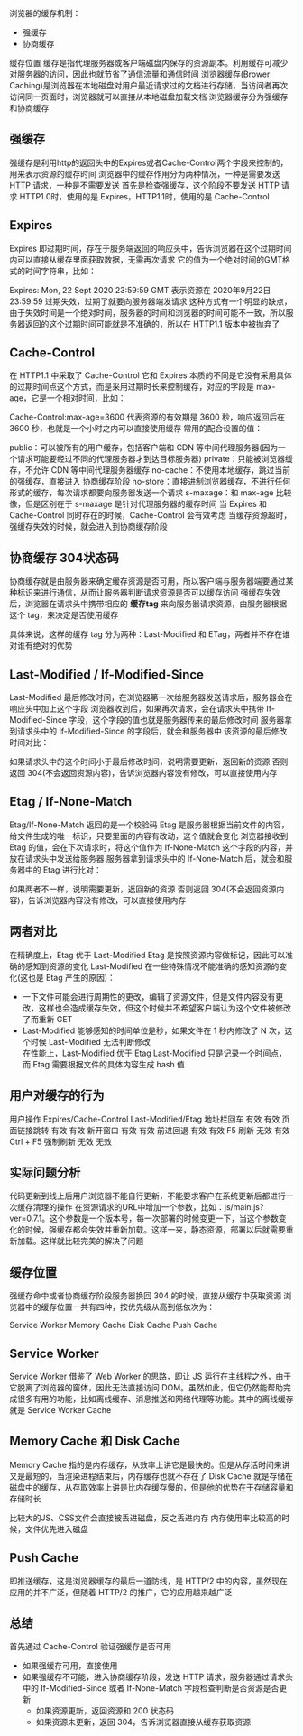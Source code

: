 
浏览器的缓存机制：
- 强缓存
- 协商缓存

缓存位置
缓存是指代理服务器或客户端磁盘内保存的资源副本。利用缓存可减少对服务器的访问，因此也就节省了通信流量和通信时间
浏览器缓存(Brower Caching)是浏览器在本地磁盘对用户最近请求过的文档进行存储，当访问者再次访问同一页面时，浏览器就可以直接从本地磁盘加载文档
浏览器缓存分为强缓存和协商缓存

## 强缓存
强缓存是利用http的返回头中的Expires或者Cache-Control两个字段来控制的，用来表示资源的缓存时间
浏览器中的缓存作用分为两种情况，一种是需要发送 HTTP 请求，一种是不需要发送
首先是检查强缓存，这个阶段不要发送 HTTP 请求
HTTP1.0时，使用的是 Expires，HTTP1.1时，使用的是 Cache-Control

## Expires
Expires 即过期时间，存在于服务端返回的响应头中，告诉浏览器在这个过期时间内可以直接从缓存里面获取数据，无需再次请求
它的值为一个绝对时间的GMT格式的时间字符串，比如：

Expires: Mon, 22 Sept 2020 23:59:59 GMT
表示资源在 2020年9月22日23:59:59 过期失效，过期了就要向服务器端发请求
这种方式有一个明显的缺点，由于失效时间是一个绝对时间，服务器的时间和浏览器的时间可能不一致，所以服务器返回的这个过期时间可能就是不准确的，所以在 HTTP1.1 版本中被抛弃了

## Cache-Control
在 HTTP1.1 中采取了 Cache-Control
它和 Expires 本质的不同是它没有采用具体的过期时间点这个方式，而是采用过期时长来控制缓存，对应的字段是 max-age，它是一个相对时间，比如：

Cache-Control:max-age=3600
代表资源的有效期是 3600 秒，响应返回后在 3600 秒，也就是一个小时之内可以直接使用缓存
常用的配合设置的值：

public：可以被所有的用户缓存，包括客户端和 CDN 等中间代理服务器(因为一个请求可能要经过不同的代理服务器才到达目标服务器)
private：只能被浏览器缓存，不允许 CDN 等中间代理服务器缓存
no-cache：不使用本地缓存，跳过当前的强缓存，直接进入 协商缓存阶段
no-store：直接进制浏览器缓存，不进行任何形式的缓存，每次请求都要向服务器发送一个请求
s-maxage：和 max-age 比较像，但是区别在于 s-maxage 是针对代理服务器的缓存时间
当 Expires 和 Cache-Control 同时存在的时候，Cache-Control 会有效考虑
当缓存资源超时，强缓存失效的时候，就会进入到协商缓存阶段
## 协商缓存  304状态码
协商缓存就是由服务器来确定缓存资源是否可用，所以客户端与服务器端要通过某种标识来进行通信，从而让服务器判断请求资源是否可以缓存访问
强缓存失效后，浏览器在请求头中携带相应的 **缓存tag** 来向服务器请求资源，由服务器根据这个 tag，来决定是否使用缓存

具体来说，这样的缓存 tag 分为两种：Last-Modified 和 ETag，两者并不存在谁对谁有绝对的优势

## Last-Modified / If-Modified-Since
Last-Modified 最后修改时间，在浏览器第一次给服务器发送请求后，服务器会在响应头中加上这个字段
浏览器收到后，如果再次请求，会在请求头中携带 If-Modified-Since 字段，这个字段的值也就是服务器传来的最后修改时间
服务器拿到请求头中的 If-Modified-Since 的字段后，就会和服务器中 该资源的最后修改时间对比：

如果请求头中的这个时间小于最后修改时间，说明需要更新，返回新的资源
否则返回 304(不会返回资源内容)，告诉浏览器内容没有修改，可以直接使用内存
## Etag / If-None-Match
Etag/If-None-Match 返回的是一个校验码
Etag 是服务器根据当前文件的内容，给文件生成的唯一标识，只要里面的内容有改动，这个值就会变化
浏览器接收到 Etag 的值，会在下次请求时，将这个值作为 If-None-Match 这个字段的内容，并放在请求头中发送给服务器
服务器拿到请求头中的 If-None-Match 后，就会和服务器中的 Etag 进行比对：

如果两者不一样，说明需要更新，返回新的资源
否则返回 304(不会返回资源内容)，告诉浏览器内容没有修改，可以直接使用内存
## 两者对比
在精确度上，Etag 优于 Last-Modified
Etag 是按照资源内容做标记，因此可以准确的感知到资源的变化
Last-Modified 在一些特殊情况不能准确的感知资源的变化(这也是 Etag 产生的原因)：
+ 一下文件可能会进行周期性的更改，编辑了资源文件，但是文件内容没有更改，这样也会造成缓存失效，但这个时候并不希望客户端认为这个文件被修改了而重新 GET  
+ Last-Modified 能够感知的时间单位是秒，如果文件在 1 秒内修改了 N 次，这个时候 Last-Modified 无法判断修改  
在性能上，Last-Modified 优于 Etag
Last-Modified 只是记录一个时间点，而 Etag 需要根据文件的具体内容生成 hash 值
## 用户对缓存的行为
用户操作	Expires/Cache-Control	Last-Modified/Etag
地址栏回车	有效	有效
页面链接跳转	有效	有效
新开窗口	有效	有效
前进回退	有效	有效
F5 刷新	无效	有效
Ctrl + F5 强制刷新	无效	无效
## 实际问题分析
代码更新到线上后用户浏览器不能自行更新，不能要求客户在系统更新后都进行一次缓存清理的操作
在资源请求的URL中增加一个参数，比如：js/main.js?ver=0.7.1。这个参数是一个版本号，每一次部署的时候变更一下，当这个参数变化的时候，强缓存都会失效并重新加载。这样一来，静态资源，部署以后就需要重新加载。这样就比较完美的解决了问题

## 缓存位置
强缓存命中或者协商缓存阶段服务器换回 304 的时候，直接从缓存中获取资源
浏览器中的缓存位置一共有四种，按优先级从高到低依次为：

Service Worker
Memory Cache
Disk Cache
Push Cache
## Service Worker
Service Worker 借鉴了 Web Worker 的思路，即让 JS 运行在主线程之外，由于它脱离了浏览器的窗体，因此无法直接访问 DOM。虽然如此，但它仍然能帮助完成很多有用的功能，比如离线缓存、消息推送和网络代理等功能。其中的离线缓存就是 Service Worker Cache

## Memory Cache 和 Disk Cache
Memory Cache 指的是内存缓存，从效率上讲它是最快的。但是从存活时间来讲又是最短的，当渲染进程结束后，内存缓存也就不存在了
Disk Cache 就是存储在磁盘中的缓存，从存取效率上讲是比内存缓存慢的，但是他的优势在于存储容量和存储时长

比较大的JS、CSS文件会直接被丢进磁盘，反之丢进内存
内存使用率比较高的时候，文件优先进入磁盘
## Push Cache
即推送缓存，这是浏览器缓存的最后一道防线，是 HTTP/2 中的内容，虽然现在应用的并不广泛，但随着 HTTP/2 的推广，它的应用越来越广泛

## 总结
首先通过 Cache-Control 验证强缓存是否可用
- 如果强缓存可用，直接使用  
- 如果强缓存不可能，进入协商缓存阶段，发送 HTTP 请求，服务器通过请求头中的 If-Modified-Since 或者 If-None-Match 字段检查判断是否资源是否更新  
  + 如果资源更新，返回资源和 200 状态码  
  + 如果资源未更新，返回 304，告诉浏览器直接从缓存获取资源  
